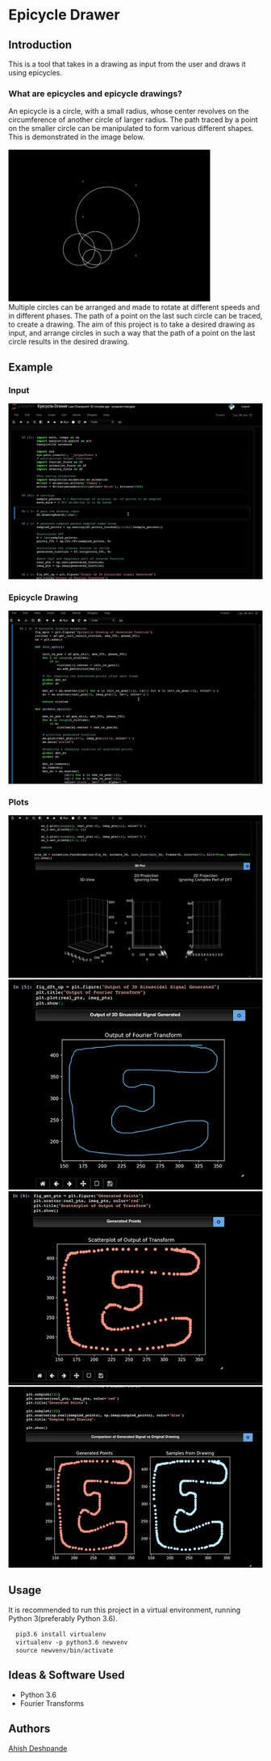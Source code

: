 # Epicycle Drawer

## Introduction
This is a tool that takes in a drawing as input from the user and draws it using epicycles.
### What are epicycles and epicycle drawings?
An epicycle is a circle, with a small radius, whose center revolves on the circumference of another circle of larger radius. The path traced by a point on the smaller circle can be manipulated to form various different shapes. This is demonstrated in the image below.
<br><br>
![epicycle-gif](img/epicycles.gif)
<br>
Multiple circles can be arranged and made to rotate at different speeds and in different phases. The path of a point on the last such circle can be traced, to create a drawing. The aim of this project is to take a desired drawing as input, and arrange circles in such a way that the path of a point on the last circle results in the desired drawing.

## Example

### Input
![drawing-input](img/drawing-input.gif)
### Epicycle Drawing
![epicycle-drawing](img/epicycle-drawing.gif)
### Plots
![3d-epicycle](img/epicycle-3d.gif)
![plot-1](img/plot-1.png)
![plot-2](img/plot-2.png)
![plot-3](img/plot-3.png)


## Usage
It is recommended to run this project in a virtual environment, running Python 3(preferably Python 3.6).
```shell
  pip3.6 install virtualenv
  virtualenv -p python3.6 newvenv
  source newvenv/bin/activate
```

## Ideas & Software Used
* Python 3.6
* Fourier Transforms

## Authors
[Ahish Deshpande](https://github.com/Ahish9009)
